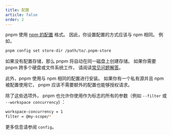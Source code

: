 ```yaml
---
title: 配置
article: false
order: 2
---
```


pnpm 使用 [npm 的配置](https://docs.npmjs.com/misc/config) 格式。 因此，你设置配置的方式应该与 npm 相同。 例如，

```sh
pnpm config set store-dir /path/to/.pnpm-store
```



如果没有配置存储，那么 pnpm 将自动在同一磁盘上创建存储。 如果你需要 pnpm 跨多个硬盘或文件系统工作， 请阅读[常见问题解答](https://pnpm.io/zh/faq#does-pnpm-work-across-multiple-hard-drives-or-filesystems)。

此外，pnpm 使用与 npm 相同的配置进行安装。 如果你有一个私有源并且 npm 被配置使用它， pnpm 应该不需要额外的配置也能够授权请求。

除了这些选项外， pnpm 也允许你使用作为标志的所有的参数（例如 `--filter` 或 `--workspace concurrency`) ：

```sh
workspace-concurrency = 1
filter = @my-scope/*
```



更多信息请参阅 `config`。